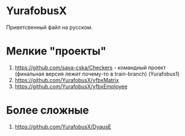 # YurafobusX
Приветсвенный файл на русском.
# Мелкие "проекты"
1. https://github.com/sava-cska/Checkers - командный проект (финальная версия лежит почему-то в train-branch) (Yurafobus1)
2. https://github.com/YurafobusX/yfbxMatrix
3. https://github.com/YurafobusX/yfbxEmployee
# Более сложные
1. https://github.com/YurafobusX/DyausE
